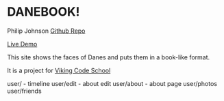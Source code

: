 # DANEBOOK!


Philip Johnson
[Github Repo](https://github.com/philipcolejohnson/project_danebook)

[Live Demo](https://nameless-falls-74566.herokuapp.com/)

This site shows the faces of Danes and puts them in a book-like format.

It is a project for [Viking Code School](http://vikingcodeschool.com)

user/ - timeline
user/edit - about edit
user/about - about page
user/photos
user/friends

